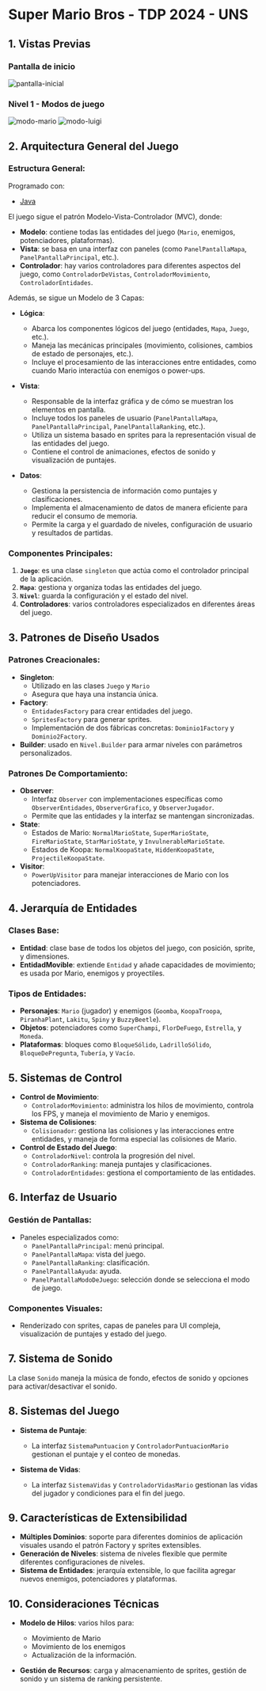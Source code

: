 # **Super Mario Bros - TDP 2024 - UNS**

## 1. Vistas Previas
### Pantalla de inicio
![pantalla-inicial](https://github.com/user-attachments/assets/24cec54b-b9ee-4d34-aa2b-254f23df0048)

### Nivel 1 - Modos de juego
![modo-mario](https://github.com/user-attachments/assets/f1654bcf-a81c-42eb-a35f-d25b5ffc38c6)
![modo-luigi](https://github.com/user-attachments/assets/29c9fa57-ee96-4f53-88ea-dc69be44c613)

## 2. Arquitectura General del Juego

### **Estructura General:**
Programado con:
- [Java](https://www.java.com/)

El juego sigue el patrón Modelo-Vista-Controlador (MVC), donde:
- **Modelo**: contiene todas las entidades del juego (`Mario`, enemigos, potenciadores, plataformas).
- **Vista**: se basa en una interfaz con paneles (como `PanelPantallaMapa`, `PanelPantallaPrincipal`, etc.).
- **Controlador**: hay varios controladores para diferentes aspectos del juego, como `ControladorDeVistas`, `ControladorMovimiento`, `ControladorEntidades`.

Además, se sigue un Modelo de 3 Capas:
- **Lógica**:
  - Abarca los componentes lógicos del juego (entidades, `Mapa`, `Juego`, etc.).
  - Maneja las mecánicas principales (movimiento, colisiones, cambios de estado de personajes, etc.).
  - Incluye el procesamiento de las interacciones entre entidades, como cuando Mario interactúa con enemigos o power-ups.
    
- **Vista**:
  - Responsable de la interfaz gráfica y de cómo se muestran los elementos en pantalla.
  - Incluye todos los paneles de usuario (`PanelPantallaMapa`, `PanelPantallaPrincipal`, `PanelPantallaRanking`, etc.).
  - Utiliza un sistema basado en sprites para la representación visual de las entidades del juego.
  - Contiene el control de animaciones, efectos de sonido y visualización de puntajes.
    
- **Datos**:
  - Gestiona la persistencia de información como puntajes y clasificaciones.
  - Implementa el almacenamiento de datos de manera eficiente para reducir el consumo de memoria.
  - Permite la carga y el guardado de niveles, configuración de usuario y resultados de partidas.

### **Componentes Principales:**
1. **`Juego`**: es una clase `singleton` que actúa como el controlador principal de la aplicación.
2. **`Mapa`**: gestiona y organiza todas las entidades del juego.
3. **`Nivel`**: guarda la configuración y el estado del nivel.
4. **Controladores**: varios controladores especializados en diferentes áreas del juego.

## 3. Patrones de Diseño Usados

### **Patrones Creacionales:**
- **Singleton**: 
  - Utilizado en las clases `Juego` y `Mario`
  - Asegura que haya una instancia única.
- **Factory**: 
  - `EntidadesFactory` para crear entidades del juego.
  - `SpritesFactory` para generar sprites.
  - Implementación de dos fábricas concretas: `Dominio1Factory` y `Dominio2Factory`.
- **Builder**: usado en `Nivel.Builder` para armar niveles con parámetros personalizados.

### **Patrones De Comportamiento:**
- **Observer**: 
  - Interfaz `Observer` con implementaciones específicas como `ObserverEntidades`, `ObserverGrafico`, y `ObserverJugador`.
  - Permite que las entidades y la interfaz se mantengan sincronizadas.
- **State**:
  - Estados de Mario: `NormalMarioState`, `SuperMarioState`, `FireMarioState`, `StarMarioState`, y `InvulnerableMarioState`.
  - Estados de Koopa: `NormalKoopaState`, `HiddenKoopaState`, `ProjectileKoopaState`.
- **Visitor**: 
  - `PowerUpVisitor` para manejar interacciones de Mario con los potenciadores.

## 4. Jerarquía de Entidades

### **Clases Base:**
- **Entidad**: clase base de todos los objetos del juego, con posición, sprite, y dimensiones.
- **EntidadMovible**: extiende `Entidad` y añade capacidades de movimiento; es usada por Mario, enemigos y proyectiles.

### **Tipos de Entidades:**
- **Personajes**: `Mario` (jugador) y enemigos (`Goomba`, `KoopaTroopa`, `PiranhaPlant`, `Lakitu`, `Spiny` y `BuzzyBeetle`).
- **Objetos**: potenciadores como `SuperChampi`, `FlorDeFuego`, `Estrella`, y `Moneda`.
- **Plataformas**: bloques como `BloqueSólido`, `LadrilloSólido`, `BloqueDePregunta`, `Tubería`, y `Vacío`.

## 5. Sistemas de Control

- **Control de Movimiento**:
  - `ControladorMovimiento`: administra los hilos de movimiento, controla los FPS, y maneja el movimiento de Mario y enemigos.
- **Sistema de Colisiones**:
  - `Colisionador`: gestiona las colisiones y las interacciones entre entidades, y maneja de forma especial las colisiones de Mario.
- **Control de Estado del Juego**:
  - `ControladorNivel`: controla la progresión del nivel.
  - `ControladorRanking`: maneja puntajes y clasificaciones.
  - `ControladorEntidades`: gestiona el comportamiento de las entidades.

## 6. Interfaz de Usuario

### **Gestión de Pantallas:**
- Paneles especializados como:
  - `PanelPantallaPrincipal`: menú principal.
  - `PanelPantallaMapa`: vista del juego.
  - `PanelPantallaRanking`: clasificación.
  - `PanelPantallaAyuda`: ayuda.
  - `PanelPantallaModoDeJuego`: selección donde se selecciona el modo de juego.

### **Componentes Visuales:**
- Renderizado con sprites, capas de paneles para UI compleja, visualización de puntajes y estado del juego.

## 7. Sistema de Sonido
La clase `Sonido` maneja la música de fondo, efectos de sonido y opciones para activar/desactivar el sonido.

## 8. Sistemas del Juego

- **Sistema de Puntaje**:
  - La interfaz `SistemaPuntuacion` y `ControladorPuntuacionMario` gestionan el puntaje y el conteo de monedas.
  
- **Sistema de Vidas**:
  - La interfaz `SistemaVidas` y `ControladorVidasMario` gestionan las vidas del jugador y condiciones para el fin del juego.

## 9. Características de Extensibilidad

- **Múltiples Dominios**: soporte para diferentes dominios de aplicación visuales usando el patrón Factory y sprites extensibles.
- **Generación de Niveles**: sistema de niveles flexible que permite diferentes configuraciones de niveles.
- **Sistema de Entidades**: jerarquía extensible, lo que facilita agregar nuevos enemigos, potenciadores y plataformas.

## 10. Consideraciones Técnicas

- **Modelo de Hilos**: varios hilos para:
   - Movimiento de Mario
   - Movimiento de los enemigos 
   - Actualización de la información.
     
- **Gestión de Recursos**: carga y almacenamiento de sprites, gestión de sonido y un sistema de ranking persistente. 

